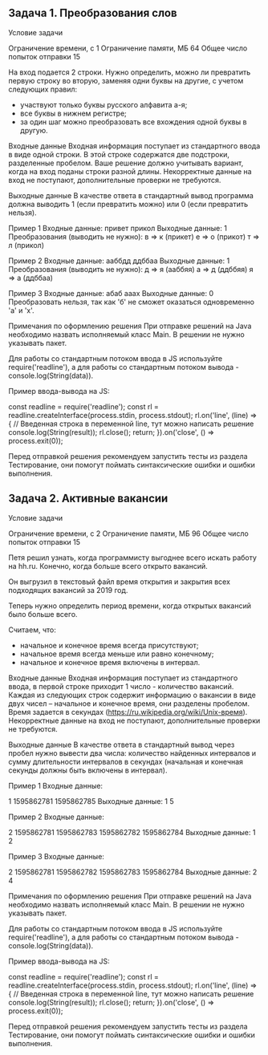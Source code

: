 ## Задача 1. Преобразования слов
Условие задачи

Ограничение времени, с	1
Ограничение памяти, МБ	64
Общее число попыток отправки	15

На вход подается 2 строки. Нужно определить, можно ли превратить первую строку во вторую, заменяя одни буквы на другие, с учетом следующих правил:

- участвуют только буквы русского алфавита а-я;
- все буквы в нижнем регистре;
- за один шаг можно преобразовать все вхождения одной буквы в другую.

Входные данные
Входная информация поступает из стандартного ввода в виде одной строки. В этой строке содержатся две подстроки, разделенные пробелом. Ваше решение должно учитывать вариант, когда на вход поданы строки разной длины. Некорректные данные на вход не поступают, дополнительные проверки не требуются.


Выходные данные
В качестве ответа в стандартный вывод программа должна выводить 1 (если превратить можно) или 0 (если превратить нельзя).


Пример 1
Входные данные: привет прикол
Выходные данные: 1
Преобразования (выводить не нужно):
в ⇒ к (прикет)
е ⇒ о (прикот)
т ⇒ л (прикол)


Пример 2
Входные данные: ааббдд ддббаа
Выходные данные: 1
Преобразования (выводить не нужно):
д ⇒ я (ааббяя)
а ⇒ д (ддббяя)
я ⇒ а (ддббаа)


Пример 3
Входные данные: абаб ааах
Выходные данные: 0
Преобразовать нельзя, так как 'б' не сможет оказаться одновременно 'а' и 'х'.


Примечания по оформлению решения
При отправке решений на Java необходимо назвать исполняемый класс Main. В решении не нужно указывать пакет.

Для работы со стандартным потоком ввода в JS используйте require('readline'), а для работы со стандартным потоком вывода - console.log(String(data)).


Пример ввода-вывода на JS:

const readline = require('readline');
const rl = readline.createInterface(process.stdin, process.stdout);
rl.on('line', (line) => {
    // Введенная строка в переменной line, тут можно написать решение
    console.log(String(result));
    rl.close();
    return;
}).on('close', () => process.exit(0));

Перед отправкой решения рекомендуем запустить тесты из раздела Тестирование, они помогут поймать синтаксические ошибки и ошибки выполнения.    
    
        
## Задача 2. Активные вакансии
Условие задачи

Ограничение времени, с	2
Ограничение памяти, МБ	96
Общее число попыток отправки	15

Петя решил узнать, когда программисту выгоднее всего искать работу на hh.ru. Конечно, когда больше всего открыто вакансий.

Он выгрузил в текстовый файл время открытия и закрытия всех подходящих вакансий за 2019 год.

Теперь нужно определить период времени, когда открытых вакансий было больше всего.

Считаем, что:

- начальное и конечное время всегда присутствуют;
- начальное время всегда меньше или равно конечному;
- начальное и конечное время включены в интервал.

Входные данные
Входная информация поступает из стандартного ввода, в первой строке приходит 1 число - количество вакансий. Каждая из следующих строк содержит информацию о вакансии в виде двух чисел – начальное и конечное время, они разделены пробелом. Время задается в секундах (https://ru.wikipedia.org/wiki/Unix-время). Некорректные данные на вход не поступают, дополнительные проверки не требуются.


Выходные данные
В качестве ответа в стандартный вывод через пробел нужно вывести два числа: количество найденных интервалов и сумму длительности интервалов в секундах (начальная и конечная секунды должны быть включены в интервал).


Пример 1
Входные данные:

1
1595862781 1595862785
Выходные данные: 1 5


Пример 2
Входные данные:

2
1595862781 1595862783
1595862782 1595862784
Выходные данные: 1 2


Пример 3
Входные данные:

2
1595862781 1595862782
1595862783 1595862784
Выходные данные: 2 4


Примечания по оформлению решения
При отправке решений на Java необходимо назвать исполняемый класс Main. В решении не нужно указывать пакет.

Для работы со стандартным потоком ввода в JS используйте require('readline'), а для работы со стандартным потоком вывода - console.log(String(data)).


Пример ввода-вывода на JS:

const readline = require('readline');
const rl = readline.createInterface(process.stdin, process.stdout);
rl.on('line', (line) => {
    // Введенная строка в переменной line, тут можно написать решение
    console.log(String(result));
    rl.close();
    return;
}).on('close', () => process.exit(0));

Перед отправкой решения рекомендуем запустить тесты из раздела Тестирование, они помогут поймать синтаксические ошибки и ошибки выполнения.        
